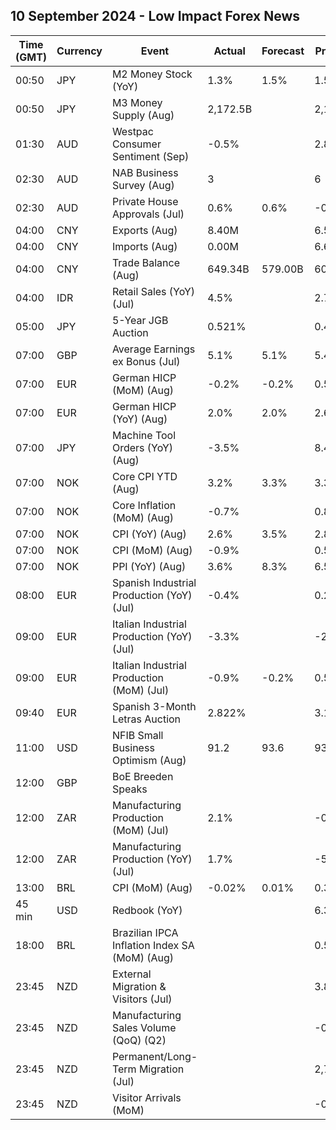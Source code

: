 ## 10 September 2024 - Low Impact Forex News

| Time (GMT) | Currency | Event | Actual | Forecast | Previous |
|------|----------|-------|--------|----------|----------|
| 00:50 | JPY | M2 Money Stock (YoY) | 1.3% | 1.5% | 1.5% |
| 00:50 | JPY | M3 Money Supply (Aug) | 2,172.5B |  | 2,173.0B |
| 01:30 | AUD | Westpac Consumer Sentiment (Sep) | -0.5% |  | 2.8% |
| 02:30 | AUD | NAB Business Survey (Aug) | 3 |  | 6 |
| 02:30 | AUD | Private House Approvals (Jul) | 0.6% | 0.6% | -0.5% |
| 04:00 | CNY | Exports (Aug) | 8.40M |  | 6.50M |
| 04:00 | CNY | Imports (Aug) | 0.00M |  | 6.60M |
| 04:00 | CNY | Trade Balance (Aug) | 649.34B | 579.00B | 601.90B |
| 04:00 | IDR | Retail Sales (YoY) (Jul) | 4.5% |  | 2.7% |
| 05:00 | JPY | 5-Year JGB Auction | 0.521% |  | 0.452% |
| 07:00 | GBP | Average Earnings ex Bonus (Jul) | 5.1% | 5.1% | 5.4% |
| 07:00 | EUR | German HICP (MoM) (Aug) | -0.2% | -0.2% | 0.5% |
| 07:00 | EUR | German HICP (YoY) (Aug) | 2.0% | 2.0% | 2.6% |
| 07:00 | JPY | Machine Tool Orders (YoY) (Aug) | -3.5% |  | 8.4% |
| 07:00 | NOK | Core CPI YTD (Aug) | 3.2% | 3.3% | 3.3% |
| 07:00 | NOK | Core Inflation (MoM) (Aug) | -0.7% |  | 0.8% |
| 07:00 | NOK | CPI (YoY) (Aug) | 2.6% | 3.5% | 2.8% |
| 07:00 | NOK | CPI (MoM) (Aug) | -0.9% |  | 0.5% |
| 07:00 | NOK | PPI (YoY) (Aug) | 3.6% | 8.3% | 6.5% |
| 08:00 | EUR | Spanish Industrial Production (YoY) (Jul) | -0.4% |  | 0.2% |
| 09:00 | EUR | Italian Industrial Production (YoY) (Jul) | -3.3% |  | -2.6% |
| 09:00 | EUR | Italian Industrial Production (MoM) (Jul) | -0.9% | -0.2% | 0.5% |
| 09:40 | EUR | Spanish 3-Month Letras Auction | 2.822% |  | 3.190% |
| 11:00 | USD | NFIB Small Business Optimism (Aug) | 91.2 | 93.6 | 93.7 |
| 12:00 | GBP | BoE Breeden Speaks |  |  |  |
| 12:00 | ZAR | Manufacturing Production (MoM) (Jul) | 2.1% |  | -0.4% |
| 12:00 | ZAR | Manufacturing Production (YoY) (Jul) | 1.7% |  | -5.5% |
| 13:00 | BRL | CPI (MoM) (Aug) | -0.02% | 0.01% | 0.38% |
| 45 min | USD | Redbook (YoY) |  |  | 6.3% |
| 18:00 | BRL | Brazilian IPCA Inflation Index SA (MoM) (Aug) |  |  | 0.50% |
| 23:45 | NZD | External Migration & Visitors (Jul) |  |  | 3.80% |
| 23:45 | NZD | Manufacturing Sales Volume (QoQ) (Q2) |  |  | -0.4% |
| 23:45 | NZD | Permanent/Long-Term Migration (Jul) |  |  | 2,710 |
| 23:45 | NZD | Visitor Arrivals (MoM) |  |  | -0.2% |

